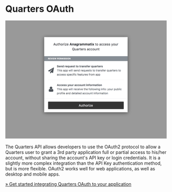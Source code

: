 # Quarters OAuth

![oauth screenshot](../img/oauth.png)

The Quarters API allows developers to use the OAuth2 protocol to allow a Quarters user to grant a 3rd party application full or partial access to his/her account, without sharing the account's API key or login credentials. It is a slightly more complex integration than the API Key authentication method, but is more flexible. OAuth2 works well for web applications, as well as desktop and mobile apps.

[» Get started integrating Quarters OAuth to your application](./integrating.md)
